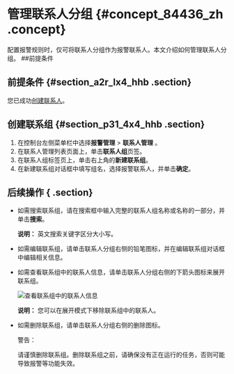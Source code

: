 # 管理联系人分组 {#concept_84436_zh .concept}

配置报警规则时，仅可将联系人分组作为报警联系人。本文介绍如何管理联系人分组。 \#\#前提条件

## 前提条件 {#section_a2r_lx4_hhb .section}

您已成功[创建联系人](cn.zh-CN/大盘和报警/管理联系人.md#)。

## 创建联系组 {#section_p31_4x4_hhb .section}

1.  在控制台左侧菜单栏中选择**报警管理** \> **联系人管理** 。
2.  在联系人管理列表页面上，单击**联系人组**页签。
3.  在联系人组标签页上，单击右上角的**新建联系组**。
4.  在新建联系组对话框中填写组名，选择报警联系人，并单击**确定**。

## 后续操作 { .section}

-   如需搜索联系组，请在搜索框中输入完整的联系人组名称或名称的一部分，并单击**搜索**。

    **说明：** 英文搜索关键字区分大小写。

-   如需编辑联系组，请单击联系人分组右侧的铅笔图标，并在编辑联系组对话框中编辑相关信息。
-   如需查看联系组中的联系人信息，请单击联系人分组右侧的下箭头图标来展开联系组。

    ![](images/43297_zh-CN.png "查看联系组中的联系人信息")

    **说明：** 您可以在展开模式下移除联系组中的联系人。

-   如需删除联系组，请单击联系人分组右侧的删除图标。

    警告：

    请谨慎删除联系组。删除联系组之前，请确保没有正在运行的任务，否则可能导致报警等功能失效。


